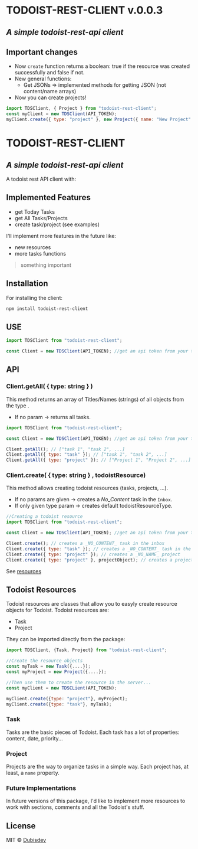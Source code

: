 # TODOIST-REST-CLIENT v.0.0.3

## _A simple todoist-rest-api client_

## Important changes

- Now `create` function returns a boolean: true if the resource was created successfully and false if not.
- New general functions:
  - Get JSONs => implemented methods for getting JSON (not content/name arrays)
- Now you can create projects!

```js
import TDSClient, { Project } from "todoist-rest-client";
const myClient = new TDSClient(API_TOKEN);
myClient.create({ type: "project" }, new Project({ name: "New Project" }));
```

# TODOIST-REST-CLIENT

## _A simple todoist-rest-api client_

A todoist rest API client with:

## Implemented Features

- get Today Tasks
- get All Tasks/Projects
- create task/project (see examples)

I'll implement more features in the future like:

- new resources
- more tasks functions

> something important

## Installation

For installing the client:

```sh
npm install todoist-rest-client
```

## USE

```js
import TDSClient from "todoist-rest-client";

const Client = new TDSClient(API_TOKEN); //get an api token from your todoist integrations page
```

## API

### Client.getAll( { type: string } )

This method returns an array of Titles/Names (strings) of all objects from the type .

- If no param -> returns all tasks.

```js
import TDSClient from "todoist-rest-client";

const Client = new TDSClient(API_TOKEN); //get an api token from your todoist integrations page

Client.getAll(); // ["task 1", "task 2", ...]
Client.getAll({ type: "task" }); // ["task 1", "task 2", ...]
Client.getAll({ type: "project" }); // ["Project 1", "Project 2", ...]
```

### Client.create( { type: string } , todoistResource)

This method allows creating todoist resources (tasks, projects, ...).

- If no params are given -> creates a _No_Content_ task in the `Inbox`.
- If only given type param -> creates default todoistResourceType.

```js
//Creating a todoist resource
import TDSClient from "todoist-rest-client";

const Client = new TDSClient(API_TOKEN); //get an api token from your todoist integrations page

Client.create(); // creates a _NO_CONTENT_ task in the inbox
Client.create({ type: "task" }); // creates a _NO_CONTENT_ task in the inbox
Client.create({ type: "project" }); // creates a _NO_NAME_ project
Client.create({ type: "project" }, projectObject); // creates a project with the data given in the object
```

See [resources](#Todoist-Resources)

## Todoist Resources

Todoist resources are classes that allow you to easyly create resource objects for Todoist.
Todoist resources are:

- Task
- Project

They can be imported directly from the package:

```js
import TDSClient, {Task, Project} from "todoist-rest-client";

//Create the resource objects
const myTask = new Task({....});
const myProject = new Project({....});

//Then use them to create the resource in the server...
const myClient = new TDSCLient(API_TOKEN);

myClient.create({type: "project"}, myProject);
myClient.create({type: "task"}, myTask);

```

### Task

Tasks are the basic pieces of Todoist. Each task has a lot of properties: content, date, priority...

### Project

Projects are the way to organize tasks in a simple way. Each project has, at least, a `name` property.

### Future Implementations

In future versions of this package, I'd like to implement more resources to work with sections, comments and all the Todoist's stuff.

## License

MIT © [Dubisdev](https://dubis.dev)

